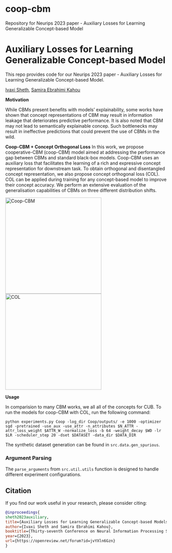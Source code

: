 # coop-cbm
Repository for Neurips 2023 paper - Auxiliary Losses for Learning Generalizable Concept-based Model

# Auxiliary Losses for Learning Generalizable Concept-based Model

This repo provides code for our Neurips 2023 paper - Auxiliary Losses for Learning Generalizable Concept-based Model. 

[Ivaxi Sheth](https://ivaxi0s.github.io/), [Samira Ebrahimi Kahou](https://saebrahimi.github.io/)

**Motivation**

While CBMs present benefits with models’ explainability, some works have shown that concept representations of CBM may result in information leakage that deteriorates predictive performance. It is also noted that CBM may not lead to semantically explainable concep. Such
bottlenecks may result in ineffective predictions that could prevent the use of CBMs in the wild.


**Coop-CBM + Concept Orthogonal Loss**
In this work, we propose cooperative-CBM (coop-CBM) model aimed at addressing the performance
gap between CBMs and standard black-box models. Coop-CBM uses an auxiliary loss that facilitates
the learning of a rich and expressive concept representation for downstream task. To obtain orthogonal
and disentangled concept representation, we also propose concept orthogonal loss (COL). COL can
be applied during training for any concept-based model to improve their concept accuracy. 
We perform an extensive evaluation of the generalisation capabilities of CBMs on three
different distribution shifts.

<img src="imgs/coop.png" alt="Coop-CBM" width="300">
<img src="imgs/col.png" alt="COL" width="300">



**Usage**

In comparision to many CBM works, we all all of the concepts for CUB. To run the models for coop-CBM with COL, run the following command:

```
python experiments.py Coop -log_dir Coop/outputs/ -e 1000 -optimizer sgd -pretrained -use_aux -use_attr -n_attributes $N_ATTR -attr_loss_weight $ATTR_W -normalize_loss -b 64 -weight_decay $WD -lr $LR -scheduler_step 20 -dset $DATASET -data_dir $DATA_DIR
 ```

The synthetic dataset generation can be found in `src.data.gen_spurious`.

### Argument Parsing

The `parse_arguments` from `src.util.utils` function is designed to handle different experiment configurations. 

## Citation

If you find our work useful in your research, please consider citing:

```bibtex
@inproceedings{
sheth2023auxiliary,
title={Auxiliary Losses for Learning Generalizable Concept-based Models},
author={Ivaxi Sheth and Samira Ebrahimi Kahou},
booktitle={Thirty-seventh Conference on Neural Information Processing Systems},
year={2023},
url={https://openreview.net/forum?id=jvYXln6Gzn}
}
```